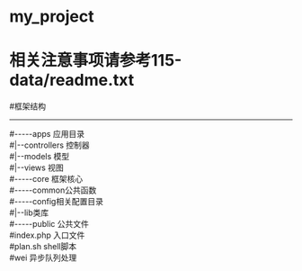 # my_project
# 相关注意事项请参考115-data/readme.txt

#框架结构<hr />
#-----apps 应用目录<br />
#|--controllers 控制器<br />
#|--models 模型<br />
#|--views 视图<br />
#-----core 框架核心<br />
#-----common公共函数<br />
#-----config相关配置目录<br />
#|--lib类库<br />
#-----public 公共文件<br />
#index.php 入口文件<br />
#plan.sh shell脚本<br />
#wei 异步队列处理
